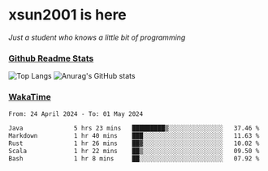 # xsun2001 is here

*Just a student who knows a little bit of programming*

### [Github Readme Stats](https://github.com/anuraghazra/github-readme-stats)

![Top Langs](https://github-readme-stats.vercel.app/api/top-langs/?username=xsun2001&layout=compact&theme=radical) ![Anurag's GitHub stats](https://github-readme-stats.vercel.app/api?username=xsun2001&show_icons=true&theme=radical)

### [WakaTime](https://wakatime.com)

<!--START_SECTION:waka-->

```txt
From: 24 April 2024 - To: 01 May 2024

Java              5 hrs 23 mins   █████████▒░░░░░░░░░░░░░░░   37.46 %
Markdown          1 hr 40 mins    ███░░░░░░░░░░░░░░░░░░░░░░   11.63 %
Rust              1 hr 26 mins    ██▓░░░░░░░░░░░░░░░░░░░░░░   10.02 %
Scala             1 hr 22 mins    ██▒░░░░░░░░░░░░░░░░░░░░░░   09.50 %
Bash              1 hr 8 mins     ██░░░░░░░░░░░░░░░░░░░░░░░   07.92 %
```

<!--END_SECTION:waka-->
